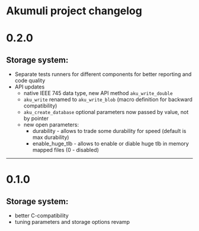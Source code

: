 Akumuli project changelog
=========================

0.2.0
=====
Storage system:
---------------
- Separate tests runners for different components for better reporting and code quality
- API updates
  - native IEEE 745 data type, new API method `aku_write_double`
  - `aku_write` renamed to `aku_write_blob` (macro definition for backward compatibility)
  - `aku_create_database` optional parameters now passed by value, not by pointer
  - new open parameters:
    - durability - allows to trade some durability for speed (default is max durability)
    - enable_huge_tlb - allows to enable or diable huge tlb in memory mapped files (0 - disabled)

----------------------------  

0.1.0
=====
Storage system:
---------------
- better C-compatibility
- tuning parameters and storage options revamp

